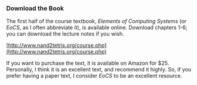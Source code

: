 ### Download the Book

The first half of the course textbook, *Elements of Computing Systems* (or *EoCS*, as I often abbreviate it), is available online. Download chapters 1-6; you can download the lecture notes if you wish.

[http://www.nand2tetris.org/course.php](http://www.nand2tetris.org/course.php)

If you want to purchase the text, it is available on Amazon for $25. Personally, I think it is an excellent text, and recommend it highly. So, if you prefer having a paper text, I consider *EoCS* to be an excellent resource.